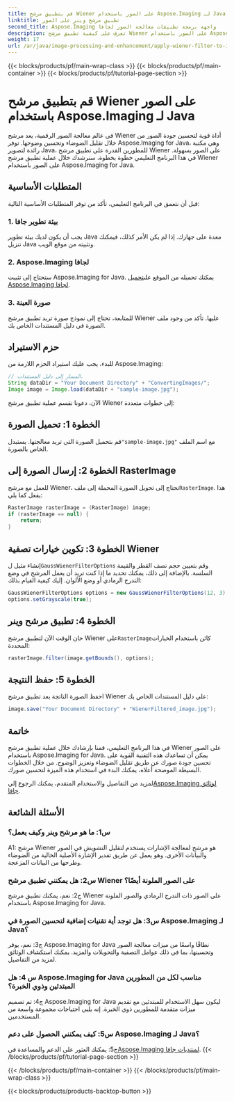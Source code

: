 ```yaml
---
title: قم بتطبيق مرشح Wiener على الصور باستخدام Aspose.Imaging لـ Java
linktitle: تطبيق مرشح وينر على الصور
second_title: Aspose.Imaging واجهة برمجة تطبيقات معالجة الصور لجافا
description: تعرف على كيفية تطبيق مرشح Wiener على الصور باستخدام Aspose.Imaging for Java، مما يؤدي إلى تحسين جودة الصورة وتقليل التشويش دون عناء.
weight: 17
url: /ar/java/image-processing-and-enhancement/apply-wiener-filter-to-images/
---
```


{{< blocks/products/pf/main-wrap-class >}}
{{< blocks/products/pf/main-container >}}
{{< blocks/products/pf/tutorial-page-section >}}

# قم بتطبيق مرشح Wiener على الصور باستخدام Aspose.Imaging لـ Java


في عالم معالجة الصور الرقمية، يعد مرشح Wiener أداة قوية لتحسين جودة الصور من خلال تقليل الضوضاء وتحسين وضوحها. توفر Aspose.Imaging for Java، وهي مكتبة رائدة لتصوير Java، للمطورين القدرة على تطبيق مرشح Wiener على الصور بسهولة. في هذا البرنامج التعليمي خطوة بخطوة، سنرشدك خلال عملية تطبيق مرشح Wiener على الصور باستخدام Aspose.Imaging for Java.

## المتطلبات الأساسية

قبل أن نتعمق في البرنامج التعليمي، تأكد من توفر المتطلبات الأساسية التالية:

### 1. بيئة تطوير جافا

يجب أن يكون لديك بيئة تطوير Java معدة على جهازك. إذا لم يكن الأمر كذلك، فيمكنك تنزيل Java وتثبيته من موقع الويب.

### 2. Aspose.Imaging لجافا

ستحتاج إلى تثبيت Aspose.Imaging for Java. يمكنك تحميله من الموقع على[تحميل Aspose.Imaging لجافا](https://releases.aspose.com/imaging/java/).

### 3. صورة العينة

للمتابعة، تحتاج إلى نموذج صورة تريد تطبيق مرشح Wiener عليها. تأكد من وجود ملف الصورة في دليل المستندات الخاص بك.

## حزم الاستيراد

للبدء، يجب عليك استيراد الحزم اللازمة من Aspose.Imaging:

```java
// المسار إلى دليل المستندات.
String dataDir = "Your Document Directory" + "ConvertingImages/";
Image image = Image.load(dataDir + "sample-image.jpg");
```

الآن، دعونا نقسم عملية تطبيق مرشح Wiener إلى خطوات متعددة:

## الخطوة 1: تحميل الصورة

 قم بتحميل الصورة التي تريد معالجتها. يستبدل`"sample-image.jpg"` مع اسم الملف الخاص بالصورة.

## الخطوة 2: إرسال الصورة إلى RasterImage

 للعمل مع مرشح Wiener، تحتاج إلى تحويل الصورة المحملة إلى ملف`RasterImage`. هذا يفعل كما يلي:

```java
RasterImage rasterImage = (RasterImage) image;
if (rasterImage == null) {
    return;
}
```

## الخطوة 3: تكوين خيارات تصفية Wiener

 إنشاء مثيل ل`GaussWienerFilterOptions` وقم بتعيين حجم نصف القطر والقيمة السلسة. بالإضافة إلى ذلك، يمكنك تحديد ما إذا كنت تريد أن يعمل المرشح في وضع التدرج الرمادي أو وضع الألوان. إليك كيفية القيام بذلك:

```java
GaussWienerFilterOptions options = new GaussWienerFilterOptions(12, 3);
options.setGrayscale(true);
```

## الخطوة 4: تطبيق مرشح وينر

 حان الوقت الآن لتطبيق مرشح Wiener على`RasterImage`كائن باستخدام الخيارات المحددة:

```java
rasterImage.filter(image.getBounds(), options);
```

## الخطوة 5: حفظ النتيجة

احفظ الصورة الناتجة بعد تطبيق مرشح Wiener على دليل المستندات الخاص بك:

```java
image.save("Your Document Directory" + "WienerFiltered_image.jpg");
```

## خاتمة

في هذا البرنامج التعليمي، قمنا بإرشادك خلال عملية تطبيق مرشح Wiener على الصور باستخدام Aspose.Imaging for Java. يمكن أن تساعدك هذه التقنية القوية على تحسين جودة صورك عن طريق تقليل الضوضاء وتعزيز الوضوح. من خلال الخطوات البسيطة الموضحة أعلاه، يمكنك البدء في استخدام هذه الميزة لتحسين صورك.

 لمزيد من التفاصيل والاستخدام المتقدم، يمكنك الرجوع إلى[Aspose.Imaging لوثائق جافا](https://reference.aspose.com/imaging/java/).

## الأسئلة الشائعة

### س1: ما هو مرشح وينر وكيف يعمل؟

A1: مرشح Wiener هو مرشح لمعالجة الإشارات يستخدم لتقليل التشويش في الصور والبيانات الأخرى. وهو يعمل عن طريق تقدير الإشارة الأصلية الخالية من الضوضاء وطرحها من البيانات المزعجة.

### س2: هل يمكنني تطبيق مرشح Wiener على الصور الملونة أيضًا؟

ج2: نعم، يمكنك تطبيق مرشح Wiener على الصور ذات التدرج الرمادي والصور الملونة باستخدام Aspose.Imaging for Java.

### س3: هل توجد أية تقنيات إضافية لتحسين الصورة في Aspose.Imaging لـ Java؟

ج3: نعم، يوفر Aspose.Imaging for Java نطاقًا واسعًا من ميزات معالجة الصور وتحسينها، بما في ذلك عوامل التصفية والتحويلات والمزيد. يمكنك استكشاف الوثائق لمزيد من التفاصيل.

### س 4: هل Aspose.Imaging for Java مناسب لكل من المطورين المبتدئين وذوي الخبرة؟

ج4: تم تصميم Aspose.Imaging for Java ليكون سهل الاستخدام للمبتدئين مع تقديم ميزات متقدمة للمطورين ذوي الخبرة. إنه يلبي احتياجات مجموعة واسعة من المستخدمين.

### س5: كيف يمكنني الحصول على دعم Aspose.Imaging لـ Java؟

 ج5: يمكنك العثور على الدعم والمساعدة في[Aspose.Imaging لمنتديات جافا](https://forum.aspose.com/).
{{< /blocks/products/pf/tutorial-page-section >}}

{{< /blocks/products/pf/main-container >}}
{{< /blocks/products/pf/main-wrap-class >}}

{{< blocks/products/products-backtop-button >}}
